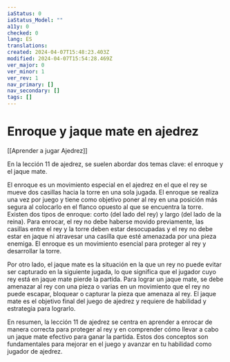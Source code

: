 ```yaml
---
iaStatus: 0
iaStatus_Model: ""
a11y: 0
checked: 0
lang: ES
translations: 
created: 2024-04-07T15:48:23.403Z
modified: 2024-04-07T15:54:28.469Z
ver_major: 0
ver_minor: 1
ver_rev: 1
nav_primary: []
nav_secondary: []
tags: []
---
```

# Enroque y jaque mate en ajedrez

[[Aprender a jugar Ajedrez]]

En la lección 11 de ajedrez, se suelen abordar dos temas clave: el enroque y el jaque mate. 

El enroque es un movimiento especial en el ajedrez en el que el rey se mueve dos casillas hacia la torre en una sola jugada. El enroque se realiza una vez por juego y tiene como objetivo poner al rey en una posición más segura al colocarlo en el flanco opuesto al que se encuentra la torre. Existen dos tipos de enroque: corto (del lado del rey) y largo (del lado de la reina). Para enrocar, el rey no debe haberse movido previamente, las casillas entre el rey y la torre deben estar desocupadas y el rey no debe estar en jaque ni atravesar una casilla que esté amenazada por una pieza enemiga. El enroque es un movimiento esencial para proteger al rey y desarrollar la torre.

Por otro lado, el jaque mate es la situación en la que un rey no puede evitar ser capturado en la siguiente jugada, lo que significa que el jugador cuyo rey está en jaque mate pierde la partida. Para lograr un jaque mate, se debe amenazar al rey con una pieza o varias en un movimiento que el rey no puede escapar, bloquear o capturar la pieza que amenaza al rey. El jaque mate es el objetivo final del juego de ajedrez y requiere de habilidad y estrategia para lograrlo.

En resumen, la lección 11 de ajedrez se centra en aprender a enrocar de manera correcta para proteger al rey y en comprender cómo llevar a cabo un jaque mate efectivo para ganar la partida. Estos dos conceptos son fundamentales para mejorar en el juego y avanzar en tu habilidad como jugador de ajedrez.
